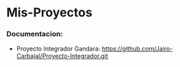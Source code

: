 # Mis-Proyectos
### Documentacion:
- Proyecto Integrador Gandara:  https://github.com/Jairo-Carbajal/Proyecto-Integrador.git

